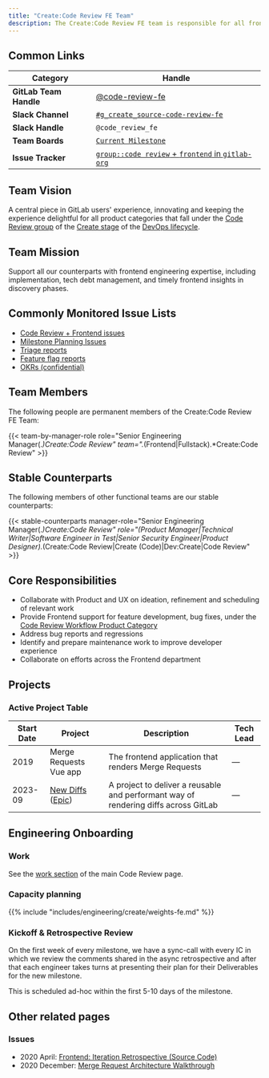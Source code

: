 ```yaml
---
title: "Create:Code Review FE Team"
description: The Create:Code Review FE team is responsible for all frontend aspects of the product categories that fall under the Code Review group of the Create stage.
---
```


## Common Links

| **Category**            | **Handle** |
|-------------------------|-------------|
| **GitLab Team Handle**  | [@code-review-fe](https://gitlab.com/code-review-fe) |
| **Slack Channel**               | [`#g_create_source-code-review-fe`](https://gitlab.enterprise.slack.com/archives/CS5NHHBJ7) |
| **Slack Handle**               | `@code_review_fe` |
| **Team Boards**         | [`Current Milestone`](https://gitlab.com/groups/gitlab-org/-/boards/2177994) |
| **Issue Tracker**       | [`group::code review` + `frontend` in `gitlab-org`](https://gitlab.com/groups/gitlab-org/-/issues/?sort=created_date&state=opened&label_name%5B%5D=frontend&label_name%5B%5D=group%3A%3Acode%20review&first_page_size=20) |

## Team Vision

A central piece in GitLab users' experience, innovating and keeping the experience delightful for all product categories that fall under the [Code Review group][group] of the [Create stage][stage] of the [DevOps lifecycle][lifecycle].

[group]: /handbook/product/categories/#code-review-group
[stage]: /handbook/product/categories/#create-stage
[lifecycle]: /handbook/product/categories/#devops-stages

## Team Mission

Support all our counterparts with frontend engineering expertise, including implementation, tech debt management, and timely frontend insights in discovery phases.

## Commonly Monitored Issue Lists

* [Code Review + Frontend issues](https://gitlab.com/groups/gitlab-org/-/issues/?sort=created_date&state=opened&label_name%5B%5D=frontend&label_name%5B%5D=group%3A%3Acode%20review&first_page_size=20)
* [Milestone Planning Issues](https://gitlab.com/gitlab-org/create-stage/-/issues/?sort=created_date&state=opened&label_name%5B%5D=Planning%20Issue&label_name%5B%5D=group%3A%3Acode%20review&first_page_size=20)
* [Triage reports](https://gitlab.com/gitlab-org/quality/triage-reports/-/issues/?sort=created_date&state=opened&label_name%5B%5D=type%3A%3Aignore&label_name%5B%5D=group%3A%3Acode%20review&first_page_size=20)
* [Feature flag reports](https://gitlab.com/gitlab-org/quality/triage-reports/-/issues/?sort=created_date&state=opened&label_name%5B%5D=triage%20report&label_name%5B%5D=feature%20flag&label_name%5B%5D=group%3A%3Acode%20review&first_page_size=20)
* [OKRs (confidential)](https://gitlab.com/gitlab-com/gitlab-OKRs/-/issues/?sort=created_date&state=opened&assignee_username%5B%5D=andr3&label_name%5B%5D=group%3A%3Acode%20review&first_page_size=20)

## Team Members

The following people are permanent members of the Create:Code Review FE Team:

{{< team-by-manager-role role="Senior Engineering Manager(.*)Create:Code Review" team=".*(Frontend|Fullstack).*Create:Code Review" >}}

## Stable Counterparts

The following members of other functional teams are our stable counterparts:

{{< stable-counterparts manager-role="Senior Engineering Manager(.*)Create:Code Review" role="(Product Manager|Technical Writer|Software Engineer in Test|Senior Security Engineer|Product Designer).*(Create:Code Review|Create \(Code)|Dev\:Create|Code Review" >}}

## Core Responsibilities

* Collaborate with Product and UX on ideation, refinement and scheduling of relevant work
* Provide Frontend support for feature development, bug fixes, under the [Code Review Workflow Product Category](https://about.gitlab.com/direction/create/code_review_workflow/)
* Address bug reports and regressions
* Identify and prepare maintenance work to improve developer experience
* Collaborate on efforts across the Frontend department

## Projects

### Active Project Table

| Start Date | Project  | Description | Tech Lead |
| ------ | ------ | ------ |  ------ |
| 2019 | Merge Requests Vue app | The frontend application that renders Merge Requests | — |
| 2023-09 | [New Diffs](https://docs.gitlab.com/ee/architecture/blueprints/new_diffs/index.html) ([Epic](https://gitlab.com/groups/gitlab-org/-/epics/11559)) | A project to deliver a reusable and performant way of rendering diffs across GitLab | — |

## Engineering Onboarding

### Work

See the [work section](/handbook/engineering/development/dev/create/code-review/#work) of the main Code Review page.

### Capacity planning

{{% include "includes/engineering/create/weights-fe.md" %}}

### Kickoff & Retrospective Review

On the first week of every milestone, we have a sync-call with every IC in which we review the comments shared in the async retrospective and after that each engineer takes turns at presenting their plan for their Deliverables for the new milestone.

This is scheduled ad-hoc within the first 5-10 days of the milestone.

## Other related pages

### Issues

* 2020 April: [Frontend: Iteration Retrospective (Source Code)](https://gitlab.com/gl-retrospectives/create-stage/source-code/-/issues/22)
* 2020 December: [Merge Request Architecture Walkthrough](https://gitlab.com/gitlab-org/gitlab/-/issues/291035/designs/gl_mr_architecture_boxes.png)

